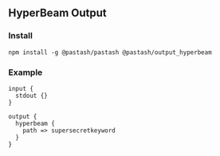 ## HyperBeam Output

### Install
```
npm install -g @pastash/pastash @pastash/output_hyperbeam
```

### Example

```
input {
  stdout {}
}

output {
  hyperbeam {
    path => supersecretkeyword
  }
}
```
